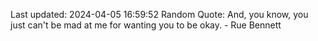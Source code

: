 Last updated: 2024-04-05 16:59:52
Random Quote: And, you know, you just can't be mad at me for wanting you to be okay. - Rue Bennett